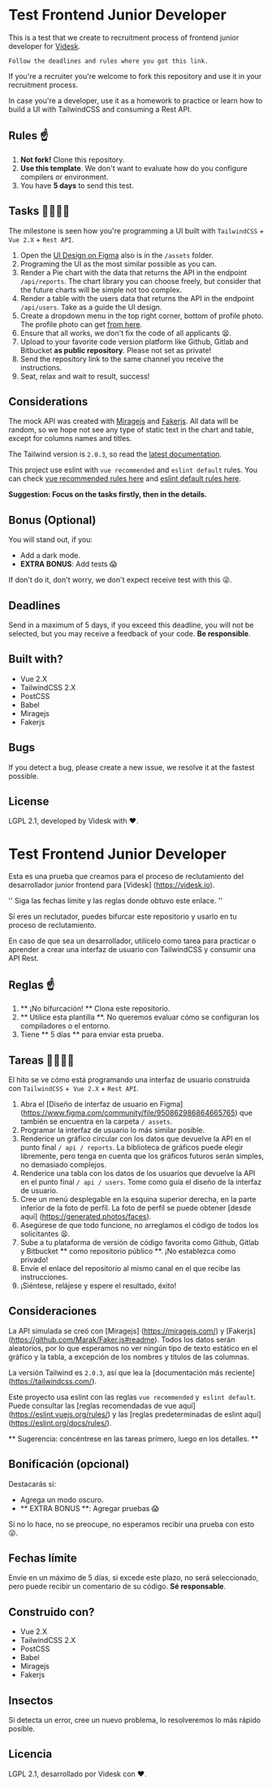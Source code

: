 # Test Frontend Junior Developer

This is a test that we create to recruitment process of frontend junior developer for [Videsk](https://videsk.io).

```
Follow the deadlines and rules where you got this link.
```

If you're a recruiter you're welcome to fork this repository and use it in your recruitment process.

In case you're a developer, use it as a homework to practice or learn how to build a UI with TailwindCSS and consuming a Rest API.

## Rules ☝

1. **Not fork!** Clone this repository.
2. **Use this template**. We don't want to evaluate how do you configure compilers or environment.
3. You have **5 days** to send this test. 

## Tasks 👩‍💻👨‍💻

The milestone is seen how you're programming a UI built with `TailwindCSS` + `Vue 2.X` + `Rest API`.


1. Open the [UI Design on Figma](https://www.figma.com/community/file/950862986864665765) also is in the `/assets` folder.
2. Programing the UI as the most similar possible as you can.
3. Render a Pie chart with the data that returns the API in the endpoint `/api/reports`. The chart library you can choose freely, but consider that the future charts will be simple not too complex.
4. Render a table with the users data that returns the API in the endpoint `/api/users`. Take as a guide the UI design.
5. Create a dropdown menu in the top right corner, bottom of profile photo. The profile photo can get [from here](https://generated.photos/faces).
6. Ensure that all works, we don't fix the code of all applicants 😫.
7. Upload to your favorite code version platform like Github, Gitlab and Bitbucket **as public repository**. Please not set as private! 
8. Send the repository link to the same channel you receive the instructions.
9. Seat, relax and wait to result, success!

## Considerations

The mock API was created with [Miragejs](https://miragejs.com/) and [Fakerjs](https://github.com/Marak/Faker.js#readme). All data will be random, so we hope not see any type of static text in the chart and table, except for columns names and titles.

The Tailwind version is `2.0.3`, so read the [latest documentation](https://tailwindcss.com/).

This project use eslint with `vue recommended` and `eslint default` rules. You can check [vue recommended rules here](https://eslint.vuejs.org/rules/) and [eslint default rules here](https://eslint.org/docs/rules/).

**Suggestion: Focus on the tasks firstly, then in the details.**

## Bonus (Optional)

You will stand out, if you:

- Add a dark mode.
- **EXTRA BONUS**: Add tests 😱

If don't do it, don't worry, we don't expect receive test with this 😜. 

## Deadlines

Send in a maximum of 5 days, if you exceed this deadline, you will not be selected, but you may receive a feedback of your code. **Be responsible**.

## Built with?

- Vue 2.X
- TailwindCSS 2.X
- PostCSS
- Babel
- Miragejs
- Fakerjs

## Bugs

If you detect a bug, please create a new issue, we resolve it at the fastest possible.

## License

LGPL 2.1, developed by Videsk with ❤️.



# Test Frontend Junior Developer

Esta es una prueba que creamos para el proceso de reclutamiento del desarrollador junior frontend para [Videsk] (https://videsk.io).

''
Siga las fechas límite y las reglas donde obtuvo este enlace.
''

Si eres un reclutador, puedes bifurcar este repositorio y usarlo en tu proceso de reclutamiento.

En caso de que sea un desarrollador, utilícelo como tarea para practicar o aprender a crear una interfaz de usuario con TailwindCSS y consumir una API Rest.

## Reglas ☝

1. ** ¡No bifurcación! ** Clona este repositorio.
2. ** Utilice esta plantilla **. No queremos evaluar cómo se configuran los compiladores o el entorno.
3. Tiene ** 5 días ** para enviar esta prueba.

## Tareas 👩‍💻👨‍💻

El hito se ve cómo está programando una interfaz de usuario construida con `TailwindCSS` +` Vue 2.X` + `Rest API`.


1. Abra el [Diseño de interfaz de usuario en Figma] (https://www.figma.com/community/file/950862986864665765) que también se encuentra en la carpeta `/ assets`.
2. Programar la interfaz de usuario lo más similar posible.
3. Renderice un gráfico circular con los datos que devuelve la API en el punto final `/ api / reports`. La biblioteca de gráficos puede elegir libremente, pero tenga en cuenta que los gráficos futuros serán simples, no demasiado complejos.
4. Renderice una tabla con los datos de los usuarios que devuelve la API en el punto final `/ api / users`. Tome como guía el diseño de la interfaz de usuario.
5. Cree un menú desplegable en la esquina superior derecha, en la parte inferior de la foto de perfil. La foto de perfil se puede obtener [desde aquí] (https://generated.photos/faces).
6. Asegúrese de que todo funcione, no arreglamos el código de todos los solicitantes 😫.
7. Sube a tu plataforma de versión de código favorita como Github, Gitlab y Bitbucket ** como repositorio público **. ¡No establezca como privado!
8. Envíe el enlace del repositorio al mismo canal en el que recibe las instrucciones.
9. ¡Siéntese, relájese y espere el resultado, éxito!

## Consideraciones

La API simulada se creó con [Miragejs] (https://miragejs.com/) y [Fakerjs] (https://github.com/Marak/Faker.js#readme). Todos los datos serán aleatorios, por lo que esperamos no ver ningún tipo de texto estático en el gráfico y la tabla, a excepción de los nombres y títulos de las columnas.

La versión Tailwind es `2.0.3`, así que lea la [documentación más reciente] (https://tailwindcss.com/).

Este proyecto usa eslint con las reglas `vue recommended` y` eslint default`. Puede consultar las [reglas recomendadas de vue aquí] (https://eslint.vuejs.org/rules/) y las [reglas predeterminadas de eslint aquí] (https://eslint.org/docs/rules/).

** Sugerencia: concéntrese en las tareas primero, luego en los detalles. **

## Bonificación (opcional)

Destacarás si:

- Agrega un modo oscuro.
- ** EXTRA BONUS **: Agregar pruebas 😱

Si no lo hace, no se preocupe, no esperamos recibir una prueba con esto 😜.

## Fechas límite

Envíe en un máximo de 5 días, si excede este plazo, no será seleccionado, pero puede recibir un comentario de su código. **Sé responsable**.

## Construido con?

- Vue 2.X
- TailwindCSS 2.X
- PostCSS
- Babel
- Miragejs
- Fakerjs

## Insectos

Si detecta un error, cree un nuevo problema, lo resolveremos lo más rápido posible.

## Licencia

LGPL 2.1, desarrollado por Videsk con ❤️.